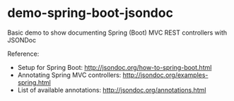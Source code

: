 # demo-spring-boot-jsondoc
Basic demo to show documenting Spring (Boot) MVC REST controllers with JSONDoc

Reference:

* Setup for Spring Boot: http://jsondoc.org/how-to-spring-boot.html
* Annotating Spring MVC controllers: http://jsondoc.org/examples-spring.html
* List of available annotations: http://jsondoc.org/annotations.html
